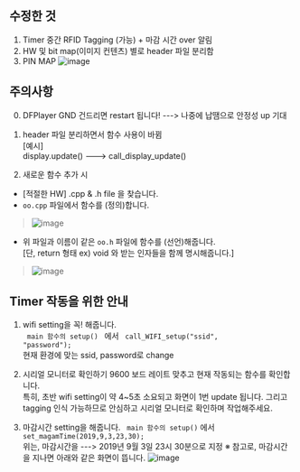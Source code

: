 ## 수정한 것
1. Timer 중간 RFID Tagging (가능) + 마감 시간 over 알림
2. HW 및 bit map(이미지 컨텐츠) 별로 header 파일 분리함
3. PIN MAP
![image](https://user-images.githubusercontent.com/37296369/64182513-4db1cd80-cea3-11e9-893b-6dd9e175c592.png)

## 주의사항
0. DFPlayer GND 건드리면 restart 됩니다! ---> 나중에 납땜으로 안정성 up 기대

1. header 파일 분리하면서 함수 사용이 바뀜  
[예시]  
display.update() ---> call_display_update()

2. 새로운 함수 추가 시
* [적절한 HW] .cpp & .h file 을 찾습니다. 
* <code>oo.cpp</code> 파일에서 함수를 (정의)합니다.  

> ![image](https://user-images.githubusercontent.com/37296369/64183001-1c85cd00-cea4-11e9-9c53-df4e43e81f5b.png)

* 위 파일과 이름이 같은 <code>oo.h</code> 파일에 함수를 (선언)해줍니다.  
[단, return 형태 ex) void 와 받는 인자들을 함께 명시해줍니다.]
> ![image](https://user-images.githubusercontent.com/37296369/64183106-4a6b1180-cea4-11e9-93c1-243fa072a828.png)


## Timer 작동을 위한 안내
1. wifi setting을 꼭! 해줍니다.  
<code> main 함수의 setup() </code> 에서 <code> call_WIFI_setup("ssid", "password"); </code>  
현재 환경에 맞는 ssid, password로 change

2. 시리얼 모니터로 확인하기
9600 보드 레이트 맞추고 현재 작동되는 함수를 확인합니다.  
특히, 초반 wifi setting이 약 4~5초 소요되고 화면이 1번 update 됩니다.
그리고 tagging 인식 가능하므로 안심하고 시리얼 모니터로 확인하며 작업해주세요.

3. 마감시간 setting을 해줍니다.
<code> main 함수의 setup()</code> 에서 <code> set_magamTime(2019,9,3,23,30);</code>  
위는, 마감시간을 ---> 2019년 9월 3일 23시 30분으로 지정
※ 참고로, 마감시간을 지나면 아래와 같은 화면이 뜹니다.
![image](https://user-images.githubusercontent.com/37296369/64184917-2fe66780-cea7-11e9-8e7d-901893d7cbfc.png)

